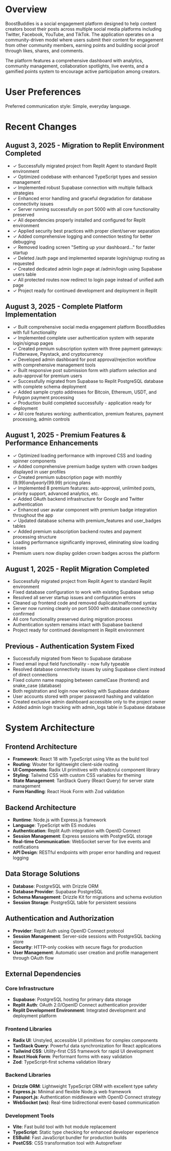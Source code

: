 # Overview

BoostBuddies is a social engagement platform designed to help content creators boost their posts across multiple social media platforms including Twitter, Facebook, YouTube, and TikTok. The application operates on a community-driven model where users submit their content for engagement from other community members, earning points and building social proof through likes, shares, and comments.

The platform features a comprehensive dashboard with analytics, community management, collaboration spotlights, live events, and a gamified points system to encourage active participation among creators.

# User Preferences

Preferred communication style: Simple, everyday language.

# Recent Changes

## August 3, 2025 - Migration to Replit Environment Completed
- ✓ Successfully migrated project from Replit Agent to standard Replit environment 
- ✓ Optimized codebase with enhanced TypeScript types and session management
- ✓ Implemented robust Supabase connection with multiple fallback strategies
- ✓ Enhanced error handling and graceful degradation for database connectivity issues
- ✓ Server running successfully on port 5000 with all core functionality preserved
- ✓ All dependencies properly installed and configured for Replit environment
- ✓ Applied security best practices with proper client/server separation
- ✓ Added comprehensive logging and connection testing for better debugging
- ✓ Removed loading screen "Setting up your dashboard..." for faster startup
- ✓ Deleted /auth page and implemented separate login/signup routing as requested
- ✓ Created dedicated admin login page at /admin/login using Supabase users table
- ✓ All protected routes now redirect to login page instead of unified auth page
- ✓ Project ready for continued development and deployment in Replit

## August 3, 2025 - Complete Platform Implementation
- ✓ Built comprehensive social media engagement platform BoostBuddies with full functionality
- ✓ Implemented complete user authentication system with separate login/signup pages
- ✓ Created premium subscription system with three payment gateways: Flutterwave, Paystack, and cryptocurrency
- ✓ Developed admin dashboard for post approval/rejection workflow with comprehensive management tools
- ✓ Built responsive post submission form with platform selection and auto-approval for premium users
- ✓ Successfully migrated from Supabase to Replit PostgreSQL database with complete schema deployment
- ✓ Added sample crypto addresses for Bitcoin, Ethereum, USDT, and Polygon payment processing
- ✓ Production build completed successfully - application ready for deployment
- ✓ All core features working: authentication, premium features, payment processing, admin controls

## August 1, 2025 - Premium Features & Performance Enhancements
- ✓ Optimized loading performance with improved CSS and loading spinner components
- ✓ Added comprehensive premium badge system with crown badges displayed in user profiles
- ✓ Created premium subscription page with monthly ($9.99) and yearly ($99.99) pricing plans
- ✓ Implemented 8 premium features: auto-approval, unlimited posts, priority support, advanced analytics, etc.
- ✓ Added OAuth backend infrastructure for Google and Twitter authentication
- ✓ Enhanced user avatar component with premium badge integration throughout the app
- ✓ Updated database schema with premium_features and user_badges tables
- ✓ Added premium subscription backend routes and payment processing structure
- Loading performance significantly improved, eliminating slow loading issues
- Premium users now display golden crown badges across the platform

## August 1, 2025 - Replit Migration Completed
- Successfully migrated project from Replit Agent to standard Replit environment
- Fixed database configuration to work with existing Supabase setup
- Resolved all server startup issues and configuration errors  
- Cleaned up frontend code and removed duplicate/malformed syntax
- Server now running cleanly on port 5000 with database connectivity confirmed
- All core functionality preserved during migration process
- Authentication system remains intact with Supabase backend
- Project ready for continued development in Replit environment

## Previous - Authentication System Fixed
- Successfully migrated from Neon to Supabase database
- Fixed email input field functionality - now fully typeable 
- Resolved database connectivity issues by using Supabase client instead of direct connections
- Fixed column name mapping between camelCase (frontend) and snake_case (database)
- Both registration and login now working with Supabase database
- User accounts stored with proper password hashing and validation
- Created exclusive admin dashboard accessible only to the project owner
- Added admin login tracking with admin_logs table in Supabase database

# System Architecture

## Frontend Architecture
- **Framework**: React 18 with TypeScript using Vite as the build tool
- **Routing**: Wouter for lightweight client-side routing
- **UI Components**: Radix UI primitives with shadcn/ui component library
- **Styling**: Tailwind CSS with custom CSS variables for theming
- **State Management**: TanStack Query (React Query) for server state management
- **Form Handling**: React Hook Form with Zod validation

## Backend Architecture
- **Runtime**: Node.js with Express.js framework
- **Language**: TypeScript with ES modules
- **Authentication**: Replit Auth integration with OpenID Connect
- **Session Management**: Express sessions with PostgreSQL storage
- **Real-time Communication**: WebSocket server for live events and notifications
- **API Design**: RESTful endpoints with proper error handling and request logging

## Data Storage Solutions
- **Database**: PostgreSQL with Drizzle ORM
- **Database Provider**: Supabase PostgreSQL
- **Schema Management**: Drizzle Kit for migrations and schema evolution
- **Session Storage**: PostgreSQL table for persistent sessions

## Authentication and Authorization
- **Provider**: Replit Auth using OpenID Connect protocol
- **Session Management**: Server-side sessions with PostgreSQL backing store
- **Security**: HTTP-only cookies with secure flags for production
- **User Management**: Automatic user creation and profile management through OAuth flow

## External Dependencies

### Core Infrastructure
- **Supabase**: PostgreSQL hosting for primary data storage
- **Replit Auth**: OAuth 2.0/OpenID Connect authentication provider
- **Replit Development Environment**: Integrated development and deployment platform

### Frontend Libraries
- **Radix UI**: Unstyled, accessible UI primitives for complex components
- **TanStack Query**: Powerful data synchronization for React applications
- **Tailwind CSS**: Utility-first CSS framework for rapid UI development
- **React Hook Form**: Performant forms with easy validation
- **Zod**: TypeScript-first schema validation library

### Backend Libraries
- **Drizzle ORM**: Lightweight TypeScript ORM with excellent type safety
- **Express.js**: Minimal and flexible Node.js web framework
- **Passport.js**: Authentication middleware with OpenID Connect strategy
- **WebSocket (ws)**: Real-time bidirectional event-based communication

### Development Tools
- **Vite**: Fast build tool with hot module replacement
- **TypeScript**: Static type checking for enhanced developer experience
- **ESBuild**: Fast JavaScript bundler for production builds
- **PostCSS**: CSS transformation tool with Autoprefixer